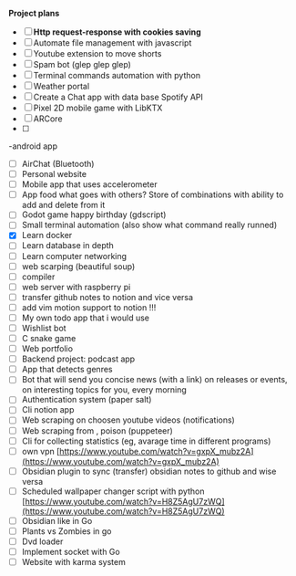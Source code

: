 **Project plans**

- [ ] **Http request-response with cookies saving**
- [ ] Automate file management with javascript
- [ ] Youtube extension to move shorts
- [ ] Spam bot (glep glep glep)
- [ ] Terminal commands automation with python
- [ ] Weather portal
- [ ] Create a Chat app with data base Spotify API
- [ ] Pixel 2D mobile game with LibKTX
- [ ] ARCore 
- [ ] 
-android app
- [ ] AirChat (Bluetooth)
- [ ] Personal website
- [ ] Mobile app that uses accelerometer
- [ ] App food what goes with others? Store of combinations with ability to add and delete from it
- [ ] Godot game happy birthday (gdscript)
- [ ] Small terminal automation (also show what command really runned)
- [x] Learn docker
- [ ] Learn database in depth
- [ ] Learn computer networking
- [ ] web scarping (beautiful soup)
- [ ] compiler
- [ ] web server with raspberry pi
- [ ] transfer github notes to notion and vice versa
- [ ] add vim motion support to notion !!!
- [ ] My own todo app that i would use
- [ ] Wishlist bot
- [ ] C snake game
- [ ] Web portfolio
- [ ] Backend project: podcast app
- [ ] App that detects genres
- [ ] Bot that will send you concise news (with a link) on releases or events, on interesting topics for you, every morning
- [ ] Authentication system (paper salt)
- [ ] Cli notion app
- [ ] Web scraping on choosen youtube videos (notifications)
- [ ] Web scraping from , poison (puppeteer)
- [ ] Cli for collecting statistics (eg, avarage time in different programs)
- [ ] own vpn [https://www.youtube.com/watch?v=gxpX_mubz2A](https://www.youtube.com/watch?v=gxpX_mubz2A)
- [ ] Obsidian plugin to sync (transfer) obsidian notes to github and wise versa
- [ ] Scheduled wallpaper changer script with python [https://www.youtube.com/watch?v=H8Z5AgU7zWQ](https://www.youtube.com/watch?v=H8Z5AgU7zWQ)
- [ ] Obsidian like in Go
- [ ] Plants vs Zombies in go
- [ ] Dvd loader
- [ ] Implement socket with Go
- [ ] Website with karma system